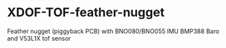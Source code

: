 # XDOF-TOF-feather-nugget
Feather nugget (piggyback PCB)  with BNO080/BNO055 IMU BMP388 Baro and V53L1X tof sensor
